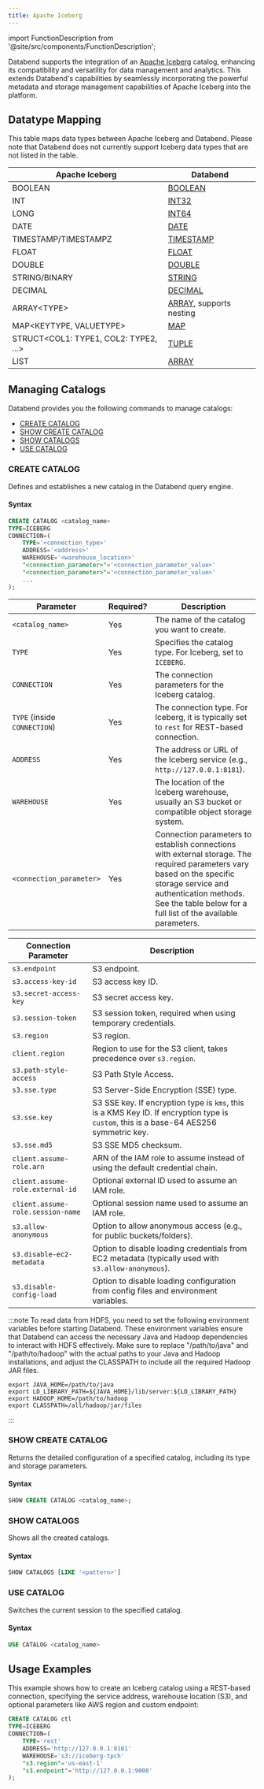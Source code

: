 ```yaml
---
title: Apache Iceberg
---
```

import FunctionDescription from '@site/src/components/FunctionDescription';

<FunctionDescription description="Introduced or updated: v1.2.668"/>

Databend supports the integration of an [Apache Iceberg](https://iceberg.apache.org/) catalog, enhancing its compatibility and versatility for data management and analytics. This extends Databend's capabilities by seamlessly incorporating the powerful metadata and storage management capabilities of Apache Iceberg into the platform.

## Datatype Mapping

This table maps data types between Apache Iceberg and Databend. Please note that Databend does not currently support Iceberg data types that are not listed in the table.

| Apache Iceberg                  | Databend                |
| ------------------------------- | ----------------------- |
| BOOLEAN                         | [BOOLEAN](/sql/sql-reference/data-types/boolean)                 |
| INT                             | [INT32](/sql/sql-reference/data-types/numeric#integer-data-types)                   |
| LONG                            | [INT64](/sql/sql-reference/data-types/numeric#integer-data-types)                   |
| DATE                            | [DATE](/sql/sql-reference/data-types/datetime)                    |
| TIMESTAMP/TIMESTAMPZ            | [TIMESTAMP](/sql/sql-reference/data-types/datetime)               |
| FLOAT                           | [FLOAT](/sql/sql-reference/data-types/numeric#floating-point-data-types)                  |
| DOUBLE                          | [DOUBLE](/sql/sql-reference/data-types/numeric#floating-point-data-type)                  |
| STRING/BINARY                   | [STRING](/sql/sql-reference/data-types/string)                  |
| DECIMAL                         | [DECIMAL](/sql/sql-reference/data-types/decimal)                 |
| ARRAY&lt;TYPE&gt;               | [ARRAY](/sql/sql-reference/data-types/array), supports nesting |
| MAP&lt;KEYTYPE, VALUETYPE&gt;       | [MAP](/sql/sql-reference/data-types/map)                     |
| STRUCT&lt;COL1: TYPE1, COL2: TYPE2, ...&gt; | [TUPLE](/sql/sql-reference/data-types/tuple)           |
| LIST                            | [ARRAY](/sql/sql-reference/data-types/array)                   |

## Managing Catalogs

Databend provides you the following commands to manage catalogs:

- [CREATE CATALOG](#create-catalog)
- [SHOW CREATE CATALOG](#show-create-catalog)
- [SHOW CATALOGS](#show-catalogs)
- [USE CATALOG](#use-catalog)

### CREATE CATALOG

Defines and establishes a new catalog in the Databend query engine.

#### Syntax

```sql
CREATE CATALOG <catalog_name>
TYPE=ICEBERG
CONNECTION=(
    TYPE='<connection_type>'
    ADDRESS='<address>'
    WAREHOUSE='<warehouse_location>'
    "<connection_parameter>"='<connection_parameter_value>'
    "<connection_parameter>"='<connection_parameter_value>'
    ...
);
```

| Parameter                    | Required? | Description                                                                                                                                                                                                                                                                                                                                                                                                           |
|------------------------------|-----------|-----------------------------------------------------------------------------------------------------------------------------------------------------------------------------------------------------------------------------------------------------------------------------------------------------------------------------------------------------------------------------------------------------------------------|
| `<catalog_name>`             | Yes       | The name of the catalog you want to create.                                                                                                                                                                                                                                                                                                                                                                           |
| `TYPE`                       | Yes       | Specifies the catalog type. For Iceberg, set to `ICEBERG`.                                                                                                                                                                                                                                                                                                                                                            |
| `CONNECTION`                 | Yes       | The connection parameters for the Iceberg catalog.                                                                                                                                                                                                                                                                                                                                                                    |
| `TYPE` (inside `CONNECTION`) | Yes       | The connection type. For Iceberg, it is typically set to `rest` for REST-based connection.                                                                                                                                                                                                                                                                                                                            |
| `ADDRESS`                    | Yes       | The address or URL of the Iceberg service (e.g., `http://127.0.0.1:8181`).                                                                                                                                                                                                                                                                                                                                            |
| `WAREHOUSE`                  | Yes       | The location of the Iceberg warehouse, usually an S3 bucket or compatible object storage system.                                                                                                                                                                                                                                                                                                                      |
| `<connection_parameter>`     | Yes       | Connection parameters to establish connections with external storage. The required parameters vary based on the specific storage service and authentication methods. See the table below for a full list of the available parameters. |

| Connection Parameter              | Description                                                                                                                            |
|-----------------------------------|----------------------------------------------------------------------------------------------------------------------------------------|
| `s3.endpoint`                     | S3 endpoint.                                                                                                                           |
| `s3.access-key-id`                | S3 access key ID.                                                                                                                      |
| `s3.secret-access-key`            | S3 secret access key.                                                                                                                  |
| `s3.session-token`                | S3 session token, required when using temporary credentials.                                                                           |
| `s3.region`                       | S3 region.                                                                                                                             |
| `client.region`                   | Region to use for the S3 client, takes precedence over `s3.region`.                                                                    |
| `s3.path-style-access`            | S3 Path Style Access.                                                                                                                  |
| `s3.sse.type`                     | S3 Server-Side Encryption (SSE) type.                                                                                                  |
| `s3.sse.key`                      | S3 SSE key. If encryption type is `kms`, this is a KMS Key ID. If encryption type is `custom`, this is a base-64 AES256 symmetric key. |
| `s3.sse.md5`                      | S3 SSE MD5 checksum.                                                                                                                   |
| `client.assume-role.arn`          | ARN of the IAM role to assume instead of using the default credential chain.                                                           |
| `client.assume-role.external-id`  | Optional external ID used to assume an IAM role.                                                                                       |
| `client.assume-role.session-name` | Optional session name used to assume an IAM role.                                                                                      |
| `s3.allow-anonymous`              | Option to allow anonymous access (e.g., for public buckets/folders).                                                                   |
| `s3.disable-ec2-metadata`         | Option to disable loading credentials from EC2 metadata (typically used with `s3.allow-anonymous`).                                    |
| `s3.disable-config-load`          | Option to disable loading configuration from config files and environment variables.                                                   |

:::note
To read data from HDFS, you need to set the following environment variables before starting Databend. These environment variables ensure that Databend can access the necessary Java and Hadoop dependencies to interact with HDFS effectively. Make sure to replace "/path/to/java" and "/path/to/hadoop" with the actual paths to your Java and Hadoop installations, and adjust the CLASSPATH to include all the required Hadoop JAR files.
```shell
export JAVA_HOME=/path/to/java
export LD_LIBRARY_PATH=${JAVA_HOME}/lib/server:${LD_LIBRARY_PATH}
export HADOOP_HOME=/path/to/hadoop
export CLASSPATH=/all/hadoop/jar/files
```
:::

### SHOW CREATE CATALOG

Returns the detailed configuration of a specified catalog, including its type and storage parameters.

#### Syntax

```sql
SHOW CREATE CATALOG <catalog_name>;
```

### SHOW CATALOGS

Shows all the created catalogs.

#### Syntax

```sql
SHOW CATALOGS [LIKE '<pattern>']
```

### USE CATALOG

Switches the current session to the specified catalog.

#### Syntax

```sql
USE CATALOG <catalog_name>
```

## Usage Examples

This example shows how to create an Iceberg catalog using a REST-based connection, specifying the service address, warehouse location (S3), and optional parameters like AWS region and custom endpoint:

```sql
CREATE CATALOG ctl
TYPE=ICEBERG
CONNECTION=(
    TYPE='rest'
    ADDRESS='http://127.0.0.1:8181'
    WAREHOUSE='s3://iceberg-tpch'
    "s3.region"='us-east-1'
    "s3.endpoint"='http://127.0.0.1:9000'
);
```